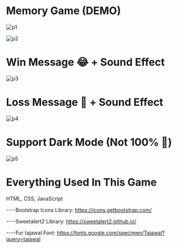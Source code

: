 # Memory Game (DEMO)

![p1](https://user-images.githubusercontent.com/77007791/198350212-4abbd85a-bb44-429d-8511-048b78aa1c29.png)

![p2](https://user-images.githubusercontent.com/77007791/198350340-0c9212ff-61bf-4627-a0fc-185519c8b537.png)

# Win Message 😂 + Sound Effect

![p3](https://user-images.githubusercontent.com/77007791/198350361-316a26b9-2369-4f35-9ba3-ff76f0fd2b93.png)

# Loss Message 🙂 + Sound Effect

![p4](https://user-images.githubusercontent.com/77007791/198350379-c3a71751-9091-49f3-af06-950b6a372e4a.png)

# Support Dark Mode (Not 100% 🙂)

![p5](https://user-images.githubusercontent.com/77007791/198350573-94603521-611b-453f-953b-5ebff10bcd8a.png)

# Everything Used In This Game

HTML, CSS, JavaScript

----Bootstrap Icons Library: 
https://icons.getbootstrap.com/

----Sweetalert2 Library: 
https://sweetalert2.github.io/

----For tajawal Font: 
https://fonts.google.com/specimen/Tajawal?query=tajawal
